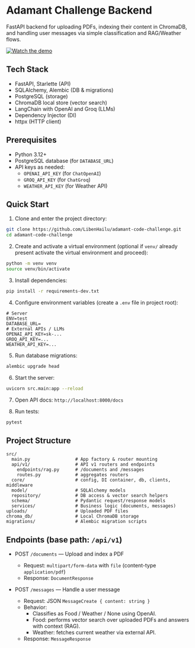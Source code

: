 # Adamant Challenge Backend

FastAPI backend for uploading PDFs, indexing their content in ChromaDB, and handling user messages via simple classification and RAG/Weather flows.

[![Watch the demo](https://img.youtube.com/vi/-upnbiS0G_w/0.jpg)](https://youtu.be/-upnbiS0G_w?si=FpO1S6N96jrpmDEj)
## Tech Stack

- FastAPI, Starlette (API)
- SQLAlchemy, Alembic (DB & migrations)
- PostgreSQL (storage)
- ChromaDB local store (vector search)
- LangChain with OpenAI and Groq (LLMs)
- Dependency Injector (DI)
- httpx (HTTP client)

## Prerequisites

- Python 3.12+
- PostgreSQL database (for `DATABASE_URL`)
- API keys as needed:
  - `OPENAI_API_KEY` (for `ChatOpenAI`)
  - `GROQ_API_KEY` (for `ChatGroq`)
  - `WEATHER_API_KEY` (for Weather API)

## Quick Start

1. Clone and enter the project directory:

```bash
git clone https://github.com/LibenHailu/adamant-code-challenge.git
cd adamant-code-challenge
```

2. Create and activate a virtual environment (optional if `venv/` already present activate the virtual environment and proceed):

```bash
python -m venv venv
source venv/bin/activate
```

3. Install dependencies:

```bash
pip install -r requirements-dev.txt
```

4. Configure environment variables (create a `.env` file in project root):

```dotenv
# Server
ENV=test
DATABASE_URL=
# External APIs / LLMs
OPENAI_API_KEY=sk-...
GROQ_API_KEY=...
WEATHER_API_KEY=...
```

5. Run database migrations:

```bash
alembic upgrade head
```

6. Start the server:

```bash
uvicorn src.main:app --reload
```

7. Open API docs: `http://localhost:8000/docs`

8. Run tests:

```bash
pytest
```

## Project Structure

```
src/
  main.py                 # App factory & router mounting
  api/v1/                 # API v1 routers and endpoints
    endpoints/rag.py      # /documents and /messages
    routes.py             # aggregates routers
  core/                   # config, DI container, db, clients, middleware
  model/                  # SQLAlchemy models
  repository/             # DB access & vector search helpers
  schema/                 # Pydantic request/response models
  services/               # Business logic (documents, messages)
uploads/                  # Uploaded PDF files
chroma_db/                # Local ChromaDB storage
migrations/               # Alembic migration scripts
```

## Endpoints (base path: `/api/v1`)

- POST `/documents` — Upload and index a PDF

  - Request: `multipart/form-data` with `file` (content-type `application/pdf`)
  - Response: `DocumentResponse`

- POST `/messages` — Handle a user message
  - Request: JSON `MessageCreate { content: string }`
  - Behavior:
    - Classifies as Food / Weather / None using OpenAI.
    - Food: performs vector search over uploaded PDFs and answers with context (RAG).
    - Weather: fetches current weather via external API.
  - Response: `MessageResponse`

